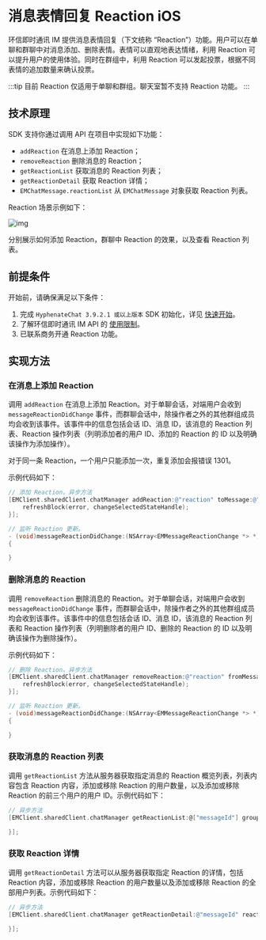 # 消息表情回复 Reaction iOS

<Toc />

环信即时通讯 IM 提供消息表情回复（下文统称 “Reaction”）功能。用户可以在单聊和群聊中对消息添加、删除表情。表情可以直观地表达情绪，利用 Reaction 可以提升用户的使用体验。同时在群组中，利用 Reaction 可以发起投票，根据不同表情的追加数量来确认投票。

:::tip
目前 Reaction 仅适用于单聊和群组。聊天室暂不支持 Reaction 功能。
:::

## 技术原理

SDK 支持你通过调用 API 在项目中实现如下功能：

- `addReaction` 在消息上添加 Reaction；
- `removeReaction` 删除消息的 Reaction；
- `getReactionList` 获取消息的 Reaction 列表；
- `getReactionDetail` 获取 Reaction 详情；
- `EMChatMessage.reactionList` 从 `EMChatMessage` 对象获取 Reaction 列表。

Reaction 场景示例如下：

![img](/images/ios/reactions.png)

分别展示如何添加 Reaction，群聊中 Reaction 的效果，以及查看 Reaction 列表。

## 前提条件

开始前，请确保满足以下条件：

1. 完成 `HyphenateChat 3.9.2.1 或以上版本` SDK 初始化，详见 [快速开始](quickstart.html)。
2. 了解环信即时通讯 IM API 的 [使用限制](/product/limitation.html)。
3. 已联系商务开通 Reaction 功能。

## 实现方法

### 在消息上添加 Reaction

调用 `addReaction` 在消息上添加 Reaction。对于单聊会话，对端用户会收到 `messageReactionDidChange` 事件，而群聊会话中，除操作者之外的其他群组成员均会收到该事件。该事件中的信息包括会话 ID、消息 ID，该消息的 Reaction 列表、Reaction 操作列表（列明添加者的用户 ID、添加的 Reaction 的 ID 以及明确该操作为添加操作）。
 
 对于同一条 Reaction，一个用户只能添加一次，重复添加会报错误 1301。

示例代码如下：

```objective-c
// 添加 Reaction。异步方法
[EMClient.sharedClient.chatManager addReaction:@"reaction" toMessage:@"messageId" completion:^(EMError * _Nullable error) {
	refreshBlock(error, changeSelectedStateHandle);
}];

// 监听 Reaction 更新。
- (void)messageReactionDidChange:(NSArray<EMMessageReactionChange *> *)changes
{

}
```

### 删除消息的 Reaction

调用 `removeReaction` 删除消息的 Reaction。对于单聊会话，对端用户会收到 `messageReactionDidChange` 事件，而群聊会话中，除操作者之外的其他群组成员均会收到该事件。该事件中的信息包括会话 ID、消息 ID，该消息的 Reaction 列表和 Reaction 操作列表（列明删除者的用户 ID、删除的 Reaction 的 ID 以及明确该操作为删除操作）。

示例代码如下：

```objective-c
// 删除 Reaction。异步方法
[EMClient.sharedClient.chatManager removeReaction:@"reaction" fromMessage:@"messageId" completion:^(EMError * _Nullable error) {
	refreshBlock(error, changeSelectedStateHandle);
}];

// 监听 Reaction 更新。
- (void)messageReactionDidChange:(NSArray<EMMessageReactionChange *> *)changes
{

}
```

### 获取消息的 Reaction 列表

调用 `getReactionList` 方法从服务器获取指定消息的 Reaction 概览列表，列表内容包含 Reaction 内容，添加或移除 Reaction 的用户数量，以及添加或移除 Reaction 的前三个用户的用户 ID。示例代码如下：

```objective-c
// 异步方法
[EMClient.sharedClient.chatManager getReactionList:@["messageId"] groupId:@"groupId" chatType:EMChatTypeChat completion:^(NSDictionary<NSString *, EMMessageReaction *> * _Nonnull, EMError * _Nullable) {

}];
```

### 获取 Reaction 详情

调用 `getReactionDetail` 方法可以从服务器获取指定 Reaction 的详情，包括 Reaction 内容，添加或移除 Reaction 的用户数量以及添加或移除 Reaction 的全部用户列表。示例代码如下：

```objective-c
// 异步方法
[EMClient.sharedClient.chatManager getReactionDetail:@"messageId" reaction:@"reaction" cursor:nil pageSize:30 completion:^(EMMessageReaction * _Nonnull, NSString * _Nullable cursor, EMError * _Nullable) {

}];
```